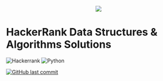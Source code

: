 <p align="center"><a href="https://www.hackerrank.com/profile/arindamgb_devops"><img src="https://techpoint.org/wp-content/uploads/2020/03/HackerRank-Logo-300-2.png" ></a></p>

# HackerRank Data Structures & Algorithms Solutions

![Hackerrank](https://img.shields.io/badge/-Hackerrank-2EC866?style=for-the-badge&logo=HackerRank&logoColor=white)
![Python](https://img.shields.io/badge/python-3670A0?style=for-the-badge&logo=python&logoColor=ffdd54)

[![GitHub last commit](https://img.shields.io/github/last-commit/arindamgb/hackerrank-dsa-problem-solving.svg)](https://github.com/arindamgb/hackerrank-dsa-problem-solving.git) 